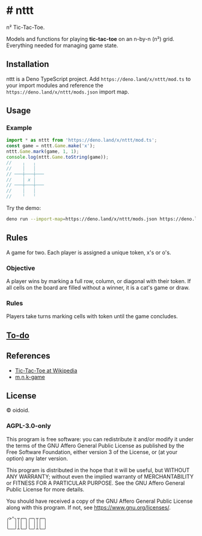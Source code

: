 # \# nttt

n² Tic-Tac-Toe.

Models and functions for playing **tic-tac-toe** on an n-by-n (n²) grid.
Everything needed for managing game state.

## Installation

nttt is a Deno TypeScript project. Add `https://deno.land/x/nttt/mod.ts` to your
import modules and reference the `https://deno.land/x/nttt/mods.json` import
map.

## Usage

### Example

```ts
import * as nttt from 'https://deno.land/x/nttt/mod.ts';
const game = nttt.Game.make('x');
nttt.Game.mark(game, 1, 1);
console.log(nttt.Game.toString(game));
//    ╷   ╷
//    │   │
// ───┼───┼───
//    │ x │
// ───┼───┼───
//    │   │
//    ╵   ╵
```

Try the demo:

```bash
deno run --import-map=https://deno.land/x/nttt/mods.json https://deno.land/x/nttt/src/demo.ts
```

## Rules

A game for two. Each player is assigned a unique token, x's or o's.

### Objective

A player wins by marking a full row, column, or diagonal with their token. If
all cells on the board are filled without a winner, it is a cat's game or draw.

### Rules

Players take turns marking cells with token until the game concludes.

## [To-do](to-do.text)

## References

- [Tic-Tac-Toe at Wikipedia](https://en.wikipedia.org/wiki/Tic-tac-toe)
- [m,n,k-game](https://en.wikipedia.org/wiki/M,n,k-game)

## License

© oidoid.

### AGPL-3.0-only

This program is free software: you can redistribute it and/or modify it under
the terms of the GNU Affero General Public License as published by the Free
Software Foundation, either version 3 of the License, or (at your option) any
later version.

This program is distributed in the hope that it will be useful, but WITHOUT ANY
WARRANTY; without even the implied warranty of MERCHANTABILITY or FITNESS FOR A
PARTICULAR PURPOSE. See the GNU Affero General Public License for more details.

You should have received a copy of the GNU Affero General Public License along
with this program. If not, see <https://www.gnu.org/licenses/>.

```
╭>°╮┬┌─╮╭─╮┬┌─╮
│  │││ ││ │││ │
╰──╯┴└─╯╰─╯┴└─╯
```
